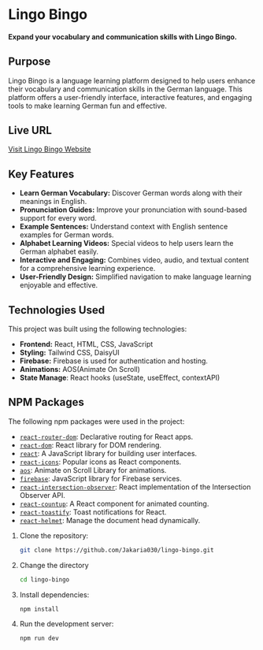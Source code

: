 # Lingo Bingo 
#### Expand your vocabulary and communication skills with Lingo Bingo.

## Purpose
Lingo Bingo is a language learning platform designed to help users enhance their vocabulary and communication skills in the German language. This platform offers a user-friendly interface, interactive features, and engaging tools to make learning German fun and effective.

## Live URL
[Visit Lingo Bingo Website](https://lingo-bingo-f29de.web.app/)

## Key Features
- **Learn German Vocabulary:** Discover German words along with their meanings in English.
- **Pronunciation Guides:** Improve your pronunciation with sound-based support for every word.
- **Example Sentences:** Understand context with English sentence examples for German words.
- **Alphabet Learning Videos:** Special videos to help users learn the German alphabet easily.
- **Interactive and Engaging:** Combines video, audio, and textual content for a comprehensive learning experience.
- **User-Friendly Design:** Simplified navigation to make language learning enjoyable and effective.

## Technologies Used
This project was built using the following technologies:
- **Frontend:** React, HTML, CSS, JavaScript
- **Styling:** Tailwind CSS, DaisyUI
- **Firebase:** Firebase is used for authentication and hosting.
- **Animations:** AOS(Animate On Scroll)
- **State Manage**: React hooks (useState, useEffect, contextAPI)
  
## NPM Packages
The following npm packages were used in the project:
- [`react-router-dom`](https://www.npmjs.com/package/react-router-dom): Declarative routing for React apps.
- [`react-dom`](https://www.npmjs.com/package/react-dom): React library for DOM rendering.
- [`react`](https://www.npmjs.com/package/react): A JavaScript library for building user interfaces.
- [`react-icons`](https://www.npmjs.com/package/react-icons): Popular icons as React components.
- [`aos`](https://www.npmjs.com/package/aos): Animate on Scroll Library for animations.
- [`firebase`](https://www.npmjs.com/package/firebase): JavaScript library for Firebase services.
- [`react-intersection-observer`](https://www.npmjs.com/package/react-intersection-observer): React implementation of the Intersection Observer API.
- [`react-countup`](https://www.npmjs.com/package/react-countup): A React component for animated counting.
- [`react-toastify`](https://www.npmjs.com/package/react-toastify): Toast notifications for React.
- [`react-helmet`](https://www.npmjs.com/package/react-helmet): Manage the document head dynamically.

1. Clone the repository:
   ```bash
   git clone https://github.com/Jakaria030/lingo-bingo.git
2. Change the directory
   ```bash
   cd lingo-bingo
3. Install dependencies:
   ```bash
   npm install
4. Run the development server:
    ```bash
    npm run dev
